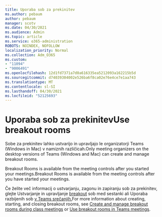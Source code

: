 ```yaml
---
title: Uporaba sob za prekinitev
ms.author: pebaum
author: pebaum
manager: scotv
ms.date: 04/30/2021
ms.audience: Admin
ms.topic: article
ms.service: o365-administration
ROBOTS: NOINDEX, NOFOLLOW
localization_priority: Normal
ms.collection: Adm_O365
ms.custom:
- "11094"
- "9006491"
ms.openlocfilehash: 12d1fd7371a7d0a616335ea5212093a162215b5d
ms.sourcegitcommit: d74039304002e526ba6f8ca02e76e4ce7e1aa743
ms.translationtype: MT
ms.contentlocale: sl-SI
ms.lasthandoff: 04/30/2021
ms.locfileid: "52125693"
---
```

# <a name="use-breakout-rooms"></a><span data-ttu-id="bfe9e-102">Uporaba sob za prekinitev</span><span class="sxs-lookup"><span data-stu-id="bfe9e-102">Use breakout rooms</span></span>

<span data-ttu-id="bfe9e-103">Sobe za prekinitev lahko ustvarijo in upravljajo le organizatorji Teams (Windows in Mac) v namiznih različicah.</span><span class="sxs-lookup"><span data-stu-id="bfe9e-103">Only meeting organizers on the desktop versions of Teams (Windows and Mac) can create and manage breakout rooms.</span></span> 

<span data-ttu-id="bfe9e-104">Breakout Rooms is available from the meeting controls after you started your meetings.</span><span class="sxs-lookup"><span data-stu-id="bfe9e-104">Breakout Rooms is available from the meeting controls after you have started your meetings.</span></span>

<span data-ttu-id="bfe9e-105">Če želite več informacij o ustvarjanju, zagonu in zapiranju sob za prekinitev, glejte Ustvarjanje in upravljanje [breakout]() sob med sestanki ali Uporaba razbijenih sob [v Teams srečanjih.](https://support.microsoft.com/office/use-breakout-rooms-in-teams-meetings-7de1f48a-da07-466c-a5ab-4ebace28e461)</span><span class="sxs-lookup"><span data-stu-id="bfe9e-105">For more information about creating, starting, and closing breakout rooms, see [Create and manage breakout rooms during class meetings]() or [Use breakout rooms in Teams meetings](https://support.microsoft.com/office/use-breakout-rooms-in-teams-meetings-7de1f48a-da07-466c-a5ab-4ebace28e461).</span></span>